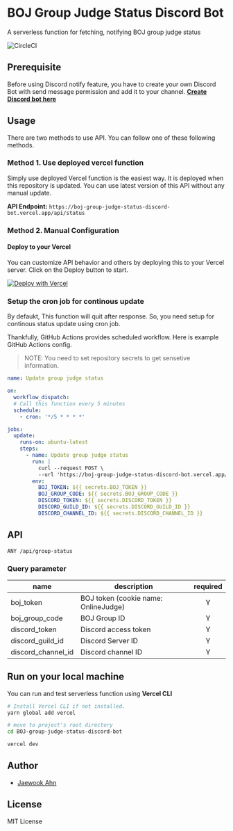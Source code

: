 # BOJ Group Judge Status Discord Bot

A serverless function for fetching, notifying BOJ group judge status

![CircleCI](https://img.shields.io/circleci/build/github/Jaewoook/BOJ-group-judge-status-discord-bot)

## Prerequisite

Before using Discord notify feature, you have to create your own Discord Bot with send message permission and add it to your channel. **[Create Discord bot here](https://discord.com/developers/applications)**

## Usage

There are two methods to use API. You can follow one of these following methods.

### Method 1. Use deployed vercel function

Simply use deployed Vercel function is the easiest way. It is deployed when this repository is updated. You can use latest version of this API without any manual update.

**API Endpoint:** `https://boj-group-judge-status-discord-bot.vercel.app/api/status`

### Method 2. Manual Configuration

#### Deploy to your Vercel

You can customize API behavior and others by deploying this to your Vercel server. Click on the Deploy button to start.

[![Deploy with Vercel](https://vercel.com/button)](https://vercel.com/new/git/external?repository-url=https%3A%2F%2Fgithub.com%2FJaewoook%2FBOJ-group-judge-status-discord-bot)

### Setup the cron job for continous update

By defaukt, This function will quit after response. So, you need setup for continous status update using cron job.

Thankfully, GitHub Actions provides scheduled workflow. Here is example GitHub Actions config.

> NOTE: You need to set repository secrets to get sensetive information.

```yaml
name: Update group judge status

on:
  workflow_dispatch:
  # Call this function every 5 minutes
  schedule:
    - cron: '*/5 * * * *'

jobs:
  update:
    runs-on: ubuntu-latest
    steps:
      - name: Update group judge status
        run: |
          curl --request POST \
          --url 'https://boj-group-judge-status-discord-bot.vercel.app/api/status?boj_token=$BOJ_TOKEN&boj_group_code=$BOJ_GROUP_CODE&discord_token=$DISCORD_TOKEN&discord_guild_id=$DISCORD_GUILD_ID&discord_channel_id=$DISCORD_CHANNEL_IDt'
        env:
          BOJ_TOKEN: ${{ secrets.BOJ_TOKEN }}
          BOJ_GROUP_CODE: ${{ secrets.BOJ_GROUP_CODE }}
          DISCORD_TOKEN: ${{ secrets.DISCORD_TOKEN }}
          DISCORD_GUILD_ID: ${{ secrets.DISCORD_GUILD_ID }}
          DISCORD_CHANNEL_ID: ${{ secrets.DISCORD_CHANNEL_ID }}
```

## API

```
ANY /api/group-status
```

### Query parameter

| name | description | required |
|---|---|:---:|
| boj_token | BOJ token (cookie name: OnlineJudge) | Y |
| boj_group_code | BOJ Group ID | Y |
| discord_token | Discord access token | Y |
| discord_guild_id | Discord Server ID | Y |
| discord_channel_id | Discord channel ID | Y |

## Run on your local machine

You can run and test serverless function using **Vercel CLI**

```sh
# Install Vercel CLI if not installed.
yarn global add vercel

# move to project's root directory
cd BOJ-group-judge-status-discord-bot

vercel dev
```

## Author

- [Jaewook Ahn](https://github.com/Jaewoook)

## License

MIT License
